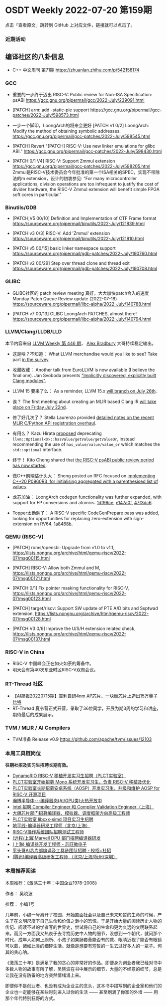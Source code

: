 # OSDT Weekly 2022-07-20 第159期

点击「查看原文」跳转到 GitHub 上对应文件，链接就可以点击了。

### 近期活动

## 编译社区的八卦信息

- C++ 中文周刊 第71期 https://zhuanlan.zhihu.com/p/542158174

### GCC

- 重要的一步终于迈出
  RISC-V: Public review for Non-ISA Specification: psABI
  https://gcc.gnu.org/pipermail/gcc/2022-July/239091.html

- [PATCH] arm: add -static-pie support
  https://gcc.gnu.org/pipermail/gcc-patches/2022-July/598573.html

- 一步一个脚印，LoongArch的将来会更好
  [PATCH v1 0/2] LoongArch: Modify the method of obtaining symbolic addresses.
  https://gcc.gnu.org/pipermail/gcc-patches/2022-July/598545.html

- [PATCH] Revert "[PATCH] RISC-V: Use new linker emulations for glibc ABI."
  https://gcc.gnu.org/pipermail/gcc-patches/2022-July/598430.html

- [PATCH 0/1 V4] RISC-V: Support Zmmul extension
  https://gcc.gnu.org/pipermail/gcc-patches/2022-July/598205.html
  Zmmul是RISC-V技术委员会今年批准的第一个ISA相关的SPEC，实现不带除法的m extension，设计的初衷参见:
  “For many microcontroller applications, division operations are too
   infrequent to justify the cost of divider hardware, the RISC-V Zmmul
   extension will benefit simple FPGA soft cores in particular.”

### Binutils/GDB

- [PATCH,V5 00/10] Definition and Implementation of CTF Frame format
  https://sourceware.org/pipermail/binutils/2022-July/121839.html

- [PATCH v3 0/3] RISC-V: Add 'Zmmul' extension
  https://sourceware.org/pipermail/binutils/2022-July/121810.html

- [PATCH v5 00/15] basic linker namespace support
  https://sourceware.org/pipermail/gdb-patches/2022-July/190760.html

- [PATCH v2 00/29] Step over thread clone and thread exit
  https://sourceware.org/pipermail/gdb-patches/2022-July/190708.html

### GLIBC

- GLIBC社区的 patch review meeting 真好，大大加快patch合入的速度
  Monday Patch Queue Review update (2022-07-18)
  https://sourceware.org/pipermail/libc-alpha/2022-July/140788.html

- [PATCH v7 00/13] GLIBC LoongArch PATCHES, almost there!
  https://sourceware.org/pipermail/libc-alpha/2022-July/140794.html

### LLVM/Clang/LLDB/LLD

本节内容来自 [LLVM Weekly 第 446 期](http://llvmweekly.org/issue/446)，
[Alex Bradbury](https://www.linkedin.com/in/alex-bradbury/) 大哥持续稳定输出。

* 这是啥？不知道： What LLVM merchandise would you like to see? Take part [in the survey](https://discourse.llvm.org/t/what-llvm-merchandise-do-you-want-to-see/63799).

* 收藏收藏： Another talk from EuroLLVM is now available (I believe the final one). Jan Svoboda presents ["Implicitly discovered, explicitly built Clang modules"](https://www.youtube.com/watch?v=W5kjEeSmCBU).

* LLVM 15 要来了么： As a reminder, LLVM 15.x [will branch on July 26th](https://discourse.llvm.org/t/reminder-release-15-x-branch-will-be-created-on-july-26/63795).

* 诶？ The first meeting about creating an MLIR based Clang IR [will take place on Friday July 22nd](https://discourse.llvm.org/t/rfc-an-mlir-based-clang-ir-cir/63319/74).

* 修了好几次了？ Stella Laurenzo provided [detailed notes on the recent MLIR C/Python API registration overhaul](https://discourse.llvm.org/t/psa-mlir-c-python-api-registration-overhaul/63873).

* 有用么？ Kazu Hirata [proposed](https://discourse.llvm.org/t/deprecating-llvm-optional-x-hasvalue-getvalue-getvalueor/63716) deprecating `llvm::Optional<X>::hasValue/getValue/getValueOr`, instead recommending the use of `has_value/value/value_or` which matches the `std::optional` interface.

* 终于！ Kito Cheng shared that [the RISC-V psABI public review period has now started](https://discourse.llvm.org/t/risc-v-public-review-for-non-isa-specification-psabi/63822).

* 做C++前端估计头大： Sheng posted an RFC focused on [implementing C++20 P0960R3, for initialising aggregated with a parenthesised list of values](https://discourse.llvm.org/t/c-20-rfc-suggestion-desired-regarding-the-implementation-of-p0960r3/63744).

* 龙芯加油： LoongArch codegen functionality was further expanded, with support for FP conversions and atomics. [1df96ce](https://reviews.llvm.org/rG1df96ce518f4),
  [e147a0f](https://reviews.llvm.org/rGe147a0f65a52),
  [47f3dc6](https://reviews.llvm.org/rG47f3dc6d4906).

* Topper太勤勉了： A RISC-V specific CodeGenPrepare pass was added, looking for opportunities for replacing zero-extension with sign-extension on RV64.
  [1a8468b](https://reviews.llvm.org/rG1a8468ba6114).

### QEMU (RISC-V)

- [PATCH] roms/opensbi: Upgrade from v1.0 to v1.1,
  https://lists.nongnu.org/archive/html/qemu-riscv/2022-07/msg00115.html

- [PATCH] RISC-V: Allow both Zmmul and M,
  https://lists.nongnu.org/archive/html/qemu-riscv/2022-07/msg00121.html

- [PATCH 0/1] Fix pointer masking functionality for RISC-V,
  https://lists.nongnu.org/archive/html/qemu-riscv/2022-07/msg00123.html

- [PATCH] target/riscv: Support SW update of PTE A/D bits and Ssptwad extension,
  https://lists.nongnu.org/archive/html/qemu-riscv/2022-07/msg00128.html

- [PATCH V3 0/6] Improve the U/S/H extension related check,
  https://lists.nongnu.org/archive/html/qemu-riscv/2022-07/msg00137.html

### RISC-V in China

- RISC-V 中国峰会正在如火如荼的筹备中。
- 明天会有第40次东亚时区RISC-V双周会议。

### RT-Thread 社区

- [【AI简报20220715期】吉利自研4nm AP芯片、一块硅芯片上造出15万量子比特](https://mp.weixin.qq.com/s/w6DLvp125A-s9qvJNvBkyQ)
- RT-Thread 夏令营正式开营，录取了36位同学，开展为期3周的学习和讲座，期待最后的成果展示。

### TVM / MLIR / AI Compilers

- TVM准备 Release v0.9
  https://github.com/apache/tvm/issues/12103

### 本周工具链岗位

**往期社招及实习生招聘长期有效。**

- [DynamoRIO RISC-V 移植开发实习生招聘（PLCT实验室）](https://mp.weixin.qq.com/s/J_5TjT6DOqeOXJXQI5VQxw)
- [PLCT实验室开始招募 Mono 系统开发实习生，负责 RISC-V 移植及优化](https://mp.weixin.qq.com/s/whEW7Hay1jIP1tBzIPay1A)
- [PLCT实验室长期招募安卓系统（AOSP）开发实习生，升级和维护 AOSP for RISC-V 开源项目](https://mp.weixin.qq.com/s/dJP2cEB1nex2inR5c-cJog)
- [瀚博半导体---编译器岗(AI/GPU类)火热开放中](https://mp.weixin.qq.com/s/8_KjZYa2Il4PglaGyBWk4Q)
- [Intel 招聘 Compiler Engineer 和 Compiler Validation Engineer（上海）](https://mp.weixin.qq.com/s/I3DWxXODNoLRr0kN2xMZLQ)
- [大疆芯片部门招募编译器、模拟器、调度框架方向高级工程师](https://mp.weixin.qq.com/s/Wn5NzAtUTwQNXKRvMVQWLA)
- [PLCT实验室 libcxx-simd 项目实习生招聘](https://mp.weixin.qq.com/s/EIVx5cY74GlodirySY97Qw)
- [地平线-编译器研发工程师（北京/上海）](https://mp.weixin.qq.com/s/MYObl7iWIbyrTz9hCmKWYA)
- [RISC-V操作系统团队招聘测试工程师](https://mp.weixin.qq.com/s/inLFS4pI1F74m_oJ2I7xjQ)
- [(远程/上海)Marvell DPU 部门招聘编译器研发](https://mp.weixin.qq.com/s/B6JjAhF3TZjezD1tjYHDaw)
- [(上海) 编译器开发工程师 - 芯旺微电子](https://mp.weixin.qq.com/s/nqe1-7qffnc0CaejYkpKyw)
- [平头哥AI芯片部编译及工具链团队招聘 - 校招+社招](https://mp.weixin.qq.com/s/kARbXtJotRPCNMrV-yOanA)
- [(腾讯)编译器高级研发工程师 （北京/上海/杭州/深圳）](https://mp.weixin.qq.com/s/DF-2qmHmpKZtJ1djHXM1Ug)

### 本周推荐阅读

本周推荐：《激荡三十年：中国企业1978-2008》

作者： 吴晓波

推荐： 小编1号

几年前，小编一号离开了校园，开始直面社会以及自己未来短暂的生命的时候，产生了在文明尺度下自己生命和价值之渺小的恐慌。于是开始大量的阅读历史人物的传记、阅读不过的学者写的世界史，尝试将自己的生命和更为久远的文明联系起来。而另一方面我又热衷于去寻找历史中人物的细节，没想到一个朝代，就问那个时代，成年人如何上厕所、小孩子如果肠套叠能否有的救、眼睛近视了能否有眼镜可以戴，诸如此类的细碎生活。就像是想要有短暂的一生去过好多人的一辈子。何其的贪心呐。

《激荡三十年》是满足了我的贪心的非常好的作品。即便身为创业者我已经对书中多数人物的故事有所了解，吴晓波在书中展示的细节，大量的不经意的细节，总是让我在没有防备的地方突然情绪涌上来。

即便你不是创业者、也没有成为企业主的念头，这本书中描写到的企业家和他们的企业也一定能够在某些时刻进入过你的生活 —— 甚至刷满了你家的外墙 —— 用那个年代特别狂野的方式。
